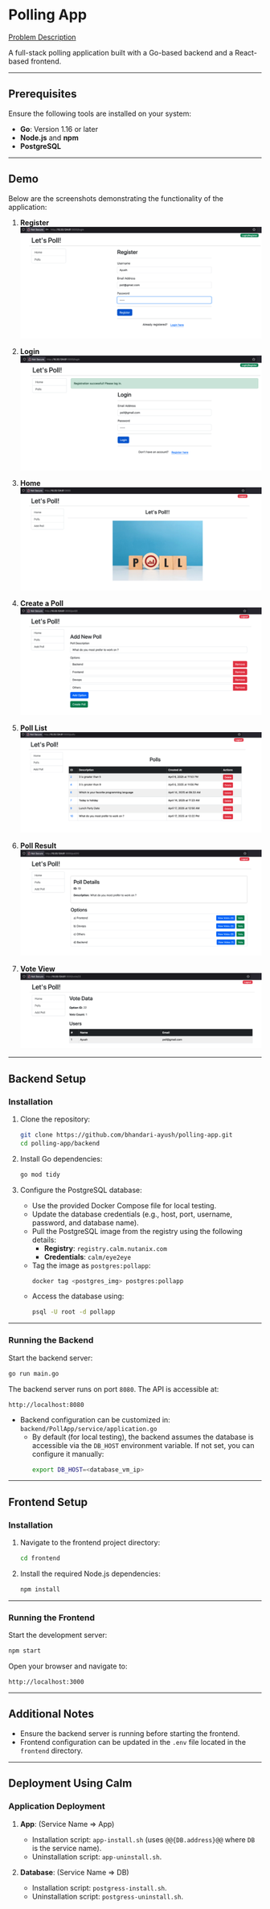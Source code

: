 # Polling App

[Problem Description](https://docs.google.com/document/d/1mp8vuZsSAgvP7B7VnLVuTOHzirz5OopwwlCs81PhiHc/edit?tab=t.0#heading=h.85rgu5bm3g0)

A full-stack polling application built with a Go-based backend and a React-based frontend.

---

## Prerequisites

Ensure the following tools are installed on your system:
- **Go**: Version 1.16 or later
- **Node.js** and **npm**
- **PostgreSQL**

---

## Demo

Below are the screenshots demonstrating the functionality of the application:

1. **Register**  
   ![Register](./images/register.png)

2. **Login**  
   ![Login](./images/login.png)

3. **Home**  
   ![Home](./images/home.png)

4. **Create a Poll**  
   ![Create a Poll](./images/newpoll.png)

5. **Poll List**  
   ![Poll List](./images/polls.png)

6. **Poll Result**  
   ![Poll Result](./images/pollresult.png)

7. **Vote View**  
   ![Vote View](./images/voteview.png)

---

## Backend Setup

### Installation

1. Clone the repository:
   ```bash
   git clone https://github.com/bhandari-ayush/polling-app.git
   cd polling-app/backend
   ```

2. Install Go dependencies:
   ```bash
   go mod tidy
   ```

3. Configure the PostgreSQL database:
   - Use the provided Docker Compose file for local testing.
   - Update the database credentials (e.g., host, port, username, password, and database name).
   - Pull the PostgreSQL image from the registry using the following details:
     - **Registry**: `registry.calm.nutanix.com`
     - **Credentials**: `calm/eye2eye`
   - Tag the image as `postgres:pollapp`:
     ```bash
     docker tag <postgres_img> postgres:pollapp
     ```
   - Access the database using:
     ```bash
     psql -U root -d pollapp
     ```

---

### Running the Backend

Start the backend server:
```bash
go run main.go
```

The backend server runs on port `8080`. The API is accessible at:
```
http://localhost:8080
```

- Backend configuration can be customized in:
   `backend/PollApp/service/application.go`
   - By default (for local testing), the backend assumes the database is accessible via the `DB_HOST` environment variable. If not set, you can configure it manually:
     ```bash
     export DB_HOST=<database_vm_ip>
     ```

---

## Frontend Setup

### Installation

1. Navigate to the frontend project directory:
   ```bash
   cd frontend
   ```

2. Install the required Node.js dependencies:
   ```bash
   npm install
   ```

---

### Running the Frontend

Start the development server:
```bash
npm start
```

Open your browser and navigate to:
```
http://localhost:3000
```

---

## Additional Notes

- Ensure the backend server is running before starting the frontend.
- Frontend configuration can be updated in the `.env` file located in the `frontend` directory.

---

## Deployment Using Calm

### Application Deployment
1. **App**: (Service Name => App)
   - Installation script: `app-install.sh` (uses `@@{DB.address}@@` where `DB` is the service name).  
   - Uninstallation script: `app-uninstall.sh`.

2. **Database**: (Service Name => DB)
   - Installation script: `postgress-install.sh`.
   - Uninstallation script: `postgress-uninstall.sh`.




